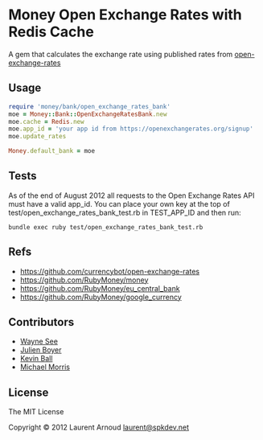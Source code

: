 # Money Open Exchange Rates with Redis Cache

A gem that calculates the exchange rate using published rates from [open-exchange-rates](http://josscrowcroft.github.com/open-exchange-rates/)

## Usage

```ruby
require 'money/bank/open_exchange_rates_bank'
moe = Money::Bank::OpenExchangeRatesBank.new
moe.cache = Redis.new
moe.app_id = 'your app id from https://openexchangerates.org/signup'
moe.update_rates

Money.default_bank = moe
```

## Tests

As of the end of August 2012 all requests to the Open Exchange Rates API must have a valid app_id. You can place your own key at the top of test/open_exchange_rates_bank_test.rb in TEST_APP_ID and then run:

  ```bundle exec ruby test/open_exchange_rates_bank_test.rb```

## Refs

* https://github.com/currencybot/open-exchange-rates
* https://github.com/RubyMoney/money
* https://github.com/RubyMoney/eu_central_bank
* https://github.com/RubyMoney/google_currency

## Contributors

* [Wayne See](https://github.com/weynsee)
* [Julien Boyer](https://github.com/chatgris)
* [Kevin Ball](https://github.com/kball)
* [Michael Morris](https://github.com/mtcmorris)

## License
The MIT License

Copyright © 2012 Laurent Arnoud <laurent@spkdev.net>

